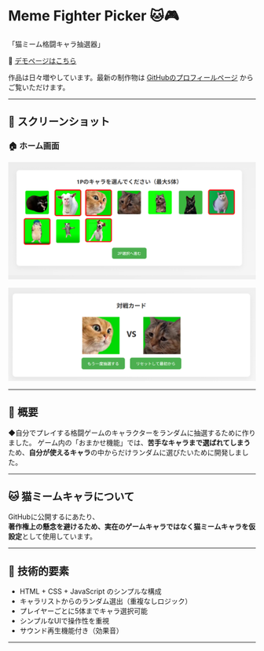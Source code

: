 # Meme Fighter Picker 🐱🎮  
「猫ミーム格闘キャラ抽選器」


🔗 [デモページはこちら](https://tsushima-r.github.io/Meme-Fighter-Picker/)

作品は日々増やしています。最新の制作物は [GitHubのプロフィールページ](https://github.com/tsushima-r) からご覧いただけます。



---
## 📸 スクリーンショット  

### 🏠 ホーム画面  
![ホーム画面](images/screenshot1.png)

![抽選結果画面](images/screenshot2.png)

---

## 📌 概要  

◆自分でプレイする格闘ゲームのキャラクターをランダムに抽選するために作りました。
ゲーム内の「おまかせ機能」では、**苦手なキャラまで選ばれてしまう**ため、**自分が使えるキャラ**の中からだけランダムに選びたいために開発しました。

---

## 🐱 猫ミームキャラについて  

GitHubに公開するにあたり、  
**著作権上の懸念を避けるため、実在のゲームキャラではなく猫ミームキャラを仮設定**として使用しています。

---

## 🧪 技術的要素  

- HTML + CSS + JavaScript のシンプルな構成  
- キャラリストからのランダム選出（重複なしロジック）  
- プレイヤーごとに5体までキャラ選択可能  
- シンプルなUIで操作性を重視  
- サウンド再生機能付き（効果音）

---







